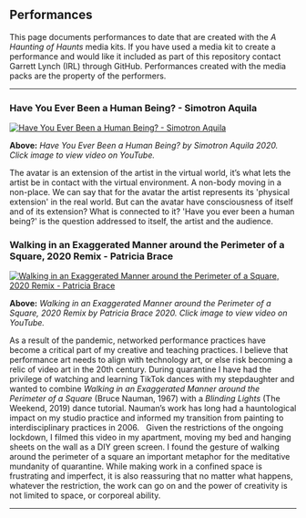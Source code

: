 ## Performances

This page documents performances to date that are created with the *A Haunting of Haunts* media kits. If you have used a media kit to create a performance and would like it included as part of this repository contact Garrett Lynch (IRL) through GitHub. Performances created with the media packs are the property of the performers.

---

### Have You Ever Been a Human Being? - Simotron Aquila

[![Have You Ever Been a Human Being? - Simotron Aquila](https://user-images.githubusercontent.com/8354239/91637105-84bdaf00-ea23-11ea-9e0b-abcfb2b318b2.png)](https://youtu.be/LnVG1no7Lnc)

**Above:** *Have You Ever Been a Human Being? by Simotron Aquila 2020. Click image to view video on YouTube.*

The avatar is an extension of the artist in the virtual world, it’s what lets the artist be in contact with the virtual environment. A non-body moving in a non-place. We can say that for the avatar the artist represents its 'physical extension' in the real world. But can the avatar have consciousness of itself and of its extension? What is connected to it? 'Have you ever been a human being?' is the question addressed to itself, the artist and the audience.

### Walking in an Exaggerated Manner around the Perimeter of a Square, 2020 Remix - Patricia Brace

[![Walking in an Exaggerated Manner around the Perimeter of a Square, 2020 Remix - Patricia Brace](https://user-images.githubusercontent.com/8354239/91714228-e5c2bf80-eba8-11ea-8cc6-a78a8c73f70f.png)](https://youtu.be/zK3LN9UajPQ)

**Above:** *Walking in an Exaggerated Manner around the Perimeter of a Square, 2020 Remix by Patricia Brace 2020. Click image to view video on YouTube.*

As a result of the pandemic, networked performance practices have become a critical part of my creative and teaching practices. I believe that performance art needs to align with technology art, or else risk becoming a relic of video art in the 20th century. During quarantine I have had the privilege of watching and learning TikTok dances with my stepdaughter and wanted to combine *Walking in an Exaggerated Manner around the Perimeter of a Square* (Bruce Nauman, 1967) with a *Blinding Lights* (The Weekend, 2019) dance tutorial. Nauman’s work has long had a hauntological impact on my studio practice and informed my transition from painting to interdisciplinary practices in 2006.
 
Given the restrictions of the ongoing lockdown, I filmed this video in my apartment, moving my bed and hanging sheets on the wall as a DIY green screen. I found the gesture of walking around the perimeter of a square an important metaphor for the meditative mundanity of quarantine. While making work in a confined space is frustrating and imperfect, it is also reassuring that no matter what happens, whatever the restriction, the work can go on and the power of creativity is not limited to space, or corporeal ability.

---